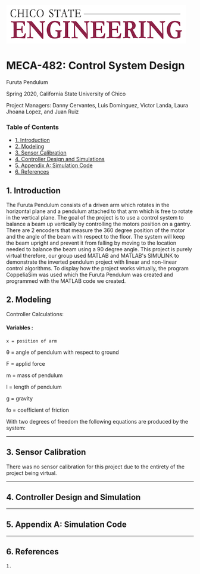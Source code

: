 ![](chicostateeng.png)
# MECA-482: Control System Design

Furuta Pendulum

Spring 2020, California State University of Chico

Project Managers: Danny Cervantes, Luis Dominguez, Victor Landa, Laura Jhoana Lopez, and Juan Ruiz 

### Table of Contents
- [1. Introduction](#1-Introduction)
- [2. Modeling](#2-Modeling)
- [3. Sensor Calibration](#3-Sensor_Calibration)
- [4. Controller Design and Simulations](#4-Controller_Design_and_Simulations)
- [5. Appendix A: Simulation Code](#5-Appendix_A:_Simulation_Code)
- [6. References](#6-References)

## 1. Introduction
The Furuta Pendulum consists of a driven arm which rotates in the horizontal plane and a pendulum attached to that arm which is free to rotate in the vertical plane. The goal of the project is to use a control system to balance a beam up vertically by controlling the motors position on a gantry. There are 2 encoders that measure the 360 degree position of the motor and the angle of the beam with respect to the floor. The system will keep the beam upright and prevent it from falling by moving to the location needed to balance the beam using a 90 degree angle. This project is purely virtual therefore, our group used MATLAB and MATLAB's SIMULINK to demonstrate the inverted pendulum project with linear and non-linear control algorithms. To display how the project works virtually, the program CoppeliaSim was used which the Furuta Pendulum was created and programmed with the MATLAB code we created.

## 2. Modeling
Controller Calculations:

#### Variables :
	
	x = position of arm

θ = angle of pendulum with respect to ground

F = applid force

m = mass of pendulum

l = length of pendulum 

g = gravity

fo = coefficient of friction

With two degrees of freedom the following equations are produced by the system:

----------------------------------------------------------------------------------
## 3. Sensor Calibration
There was no sensor calibration for this project due to the entirety of the project being virtual.

-----------------------------------------------------------------------------------------------------
## 4. Controller Design and Simulation

-----------------------------------------------------------------------------------------------------

## 5. Appendix A: Simulation Code

--------------------------------------------------
## 6. References
	1.



